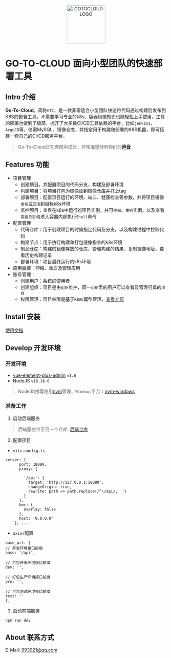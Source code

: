 <div align="center">
<img alt="GOTOCLOUD LOGO" height="120" src="https://gitee.com/go-to-cloud/go-to-cloud-frontend/raw/main/src/assets/imgs/logo.png" title="GOTOCLOUD" width="120"/>
</div>

# GO-TO-CLOUD 面向小型团队的快速部署工具

## Intro 介绍

**Go-To-Cloud**，简称`GTC`，是一款非常适合小型团队快速将代码通过构建后发布到K8S的部署工具。不需要学习专业的k8s、容器镜像知识也能轻松上手使用，工具的部署也做到了极简，抛开了大多数CI/CD工具依赖的平台，比如`jenkins`、`ArgoCD`等，仅需MySQL、镜像仓库，并指定用于构建和部署的K8S机器，即可搭建一套自己的CI/CD服务平台。

> Go-To-Cloud正在奔跑中成长，非常渴望倾听你们的[**声音**](https://github.com/go-to-cloud/go-to-cloud/issues)

## Features 功能

- 项目管理
    - 创建项目，并配置项目的代码分支、构建及部署环境
    - 构建项目：将项目打包为镜像放到镜像仓库并打上tag
    - 部署项目：配置项目运行的环境、端口、健康检查等参数，并将项目镜像`发布`或`回滚`到目标k8s环境
    - 监控项目：查看在k8s中运行的项目实例，并可`伸缩`、`重启`实例，以及查看`容器日志`和进入容器内部执行`Shell`命令
- 配置管理
    - 代码仓库：用于创建项目的时候指定代码及分支，以及构建过程中拉取代码
    - 构建节点：用于执行构建和打包镜像指令的k8s环境
    - 制品仓库：构建的镜像存放的仓库，管理构建的结果、复制镜像地址，查看历史构建记录
    - 部署环境：项目最终运行的k8s环境
- 应用监控：伸缩、重启及管理应用
- 账号管理：
    - 创建用户：系统的使用者
    - 创建组织：项目是由`组织`维护，同一`组织`里的用户可以查看及管理归属的`项目`
    - 权限管理：项目权限是基于`RBAC`模型管理，[查看介绍](https://github.com/go-to-cloud/go-to-cloud/tree/main/internal/auth)

## Install 安装

[使用文档](https://go-to-cloud.github.io)

## Develop 开发环境

### 开发环境

- [vue-element-plus-admin](https://github.com/PanJiaChen/vue-element-admin) `v1.6`
- NodeJS `v16.16.0`
> NodeJS推荐使用[nvm](https://github.com/nvm-sh/nvm)管理，`Windows`平台：[nvm-windows](https://github.com/coreybutler/nvm-windows)

### 准备工作

1. 启动后端服务
> 后端服务位于另一个仓库: [后端仓库](https://github.com/go-to-cloud/go-to-cloud)

2. 配置项目

- `vite.config.ts`
```
server: {
      port: 18090,
      proxy: {
      
        '/api': {
          target: 'http://127.0.0.1:18080',
          changeOrigin: true,
          rewrite: path => path.replace(/^\/api/, '')
        }
      },
      hmr: {
        overlay: false
      },
      host: '0.0.0.0'
    }, ...
```

- `axios`配置
```
base_url: {
// 开发环境接口前缀
base: '/api',

// 打包开发环境接口前缀
dev: '',

// 打包生产环境接口前缀
pro: '',

// 打包测试环境接口前缀
test: ''
},
```

3. 启动前端服务
```shell
npm run dev
```

## About 联系方式

E-Mail: 993921@qq.com
